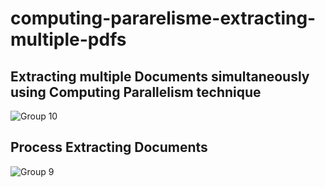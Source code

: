 # computing-pararelisme-extracting-multiple-pdfs

## Extracting multiple Documents simultaneously using Computing Parallelism technique
![Group 10](https://github.com/Ghifariezra/computing-pararelisme-extracting-multiple-pdfs/assets/127650295/92dbebef-c91a-4fc4-95b4-2d4f188958f1)

## Process Extracting Documents
![Group 9](https://github.com/Ghifariezra/computing-pararelisme-extracting-multiple-pdfs/assets/127650295/e62761b6-642d-41b2-996a-31edd951ea00)
 